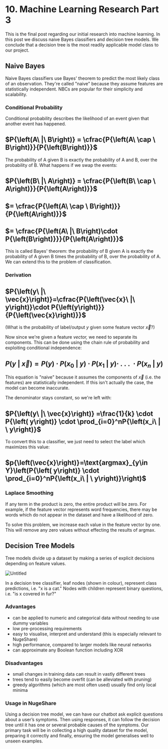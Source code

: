# 10. Machine Learning Research Part 3

This is the final post regarding our initial research into machine learning. In this post we discuss naive Bayes classifiers and decision tree models. We conclude that a decision tree is the most readily applicable model class to our project.

## Naive Bayes

Naive Bayes classifiers use Bayes' theorem to predict the most likely class of an observation. They're called "naive" because they assume features are statistically independent. NBCs are popular for their simplicity and scalability.

### Conditional Probability

Conditional probability describes the likelihood of an event given that another event has happened.   

## $P{\left(A\ |\ B\right)} = \cfrac{P{\left(A\ \cap \ B\right)}}{P{\left(B\right)}}$

The probability of A given B is exactly the probability of A and B, over the probability of B. What happens if we swap the events:

## $P{\left(B\ |\ A\right)} = \cfrac{P{\left(B\ \cap \ A\right)}}{P{\left(A\right)}}$

## $= \cfrac{P{\left(A\ \cap \ B\right)}}{P{\left(A\right)}}$

## $= \cfrac{P{\left(A\ |\ B\right)\cdot P{\left(B\right)}}}{P{\left(A\right)}}$

This is called Bayes' theorem: the probability of B given A is exactly the probability of A given B times the probability of B, over the probability of A. We can extend this to the problem of classification.

### Derivation

## $P{\left(y\ |\ \vec{x}\right)}=\cfrac{P{\left(\vec{x}\ |\ y\right)}\cdot P{\left(y\right)}}{P{\left(\vec{x}\right)}}$

(What is the probability of label/output $y$ given some feature vector $\vec{x}$?)

Now since we're given a feature *vector,* we need to separate its components. This can be done using the chain rule of probability and exploiting conditional independence:

## $P{\left(y\ |\ \vec{x}\right)}=P{\left( y\right)} \cdot  P{\left(x_0\ |\ {y}\right)} \cdot P{\left(x_1\ |\ {y}\right)} \cdot\ .\ .\ .\ \cdot P{\left(x_n\ |\ y\right)}$

This equation is "naive" because it assumes the components of $\vec x$ (i.e. the features) are statistically independent. If this isn't actually the case, the model can become inaccurate.

The denominator stays constant, so we're left with:

## $P{\left(y\ |\ \vec{x}\right)} =\frac{1}{k} \cdot P{\left( y\right)} \cdot \prod_{i=0}^nP{\left(x_i\ | \ y\right)}$

To convert this to a classifier, we just need to select the label which maximizes this value:

## $p{\left(\vec{x}\right)}=\text{argmax}_{y\in Y}\left(P{\left( y\right)} \cdot \prod_{i=0}^nP{\left(x_i\ | \ y\right)}\right)$

### Laplace Smoothing

If any term in the product is zero, the entire product will be zero. For example, if the feature vector represents word frequencies, there may be words which do not appear in the dataset and have a likelihood of zero.

To solve this problem, we increase each value in the feature vector by one. This will remove any zero values without effecting the results of argmax.

## Decision Tree Models

Tree models divide up a dataset by making a series of explicit decisions depending on feature values. 

![Untitled](10%20Machine%20Learning%20Research%20Part%203%2046c0bdc6fcfb4ebeb89501efbec389e7/Untitled.png)

In a decision tree classifier, leaf nodes (shown in colour), represent class predictions, i.e. "x is a cat." Nodes with children represent binary questions, i.e. "is x covered in fur?" 

### Advantages

- can be applied to numeric and categorical data without needing to use dummy variables
- low pre-processing requirements
- easy to visualise, interpret and understand (this is especially relevant to NugeShare)
- high performance, compared to larger models like neural networks
- can approximate any Boolean function including XOR

### Disadvantages

- small changes in training data can result in vastly different trees
- trees tend to easily become overfit (can be alleviated with pruning)
- greedy algorithms (which are most often used) usually find only local minima

### Usage in NugeShare

Using a decision tree model, we can have our chatbot ask explicit questions about a user’s symptoms. Then using responses, it can follow the decision tree until it has one or several probable causes of the symptoms. Our primary task will be in collecting a high quality dataset for the model, preparing it correctly and finally, ensuring the model generalises well to unseen examples.